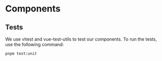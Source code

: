 # Components

## Tests
We use vitest and vue-test-utils to test our components. To run the tests, use the following command:
    
```bash
pnpm test:unit
```
